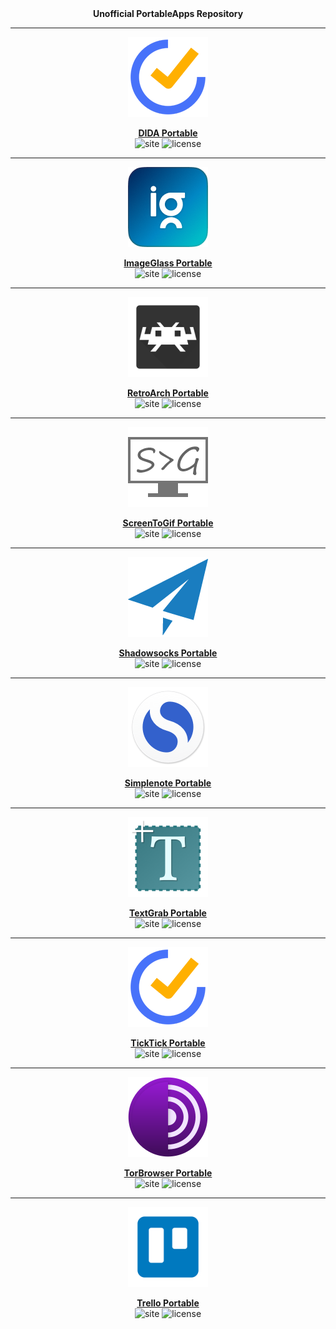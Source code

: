<div align="center">
	<b>Unofficial PortableApps Repository</b>
	<hr/>
	<p><a href="https://github.com/xmha97/PortableApps/releases/tag/DIDA-v2.21"><img src="DIDAPortable/App/AppInfo/appicon_128.png" width="128" alt="DIDA" /></a></p>
	<a href="https://github.com/xmha97/PortableApps/releases/tag/DIDA-v2.21"><b>DIDA Portable</b></a>
	<br/>
	<img src="https://img.shields.io/badge/www-dida365.com-0099BC.svg" alt="site" />
	<img src="https://img.shields.io/badge/license-GPLv3-green.svg" alt="license" />
	<hr/>
	<p><a href="https://github.com/xmha97/PortableApps/releases/tag/ImageGlass-v2.21"><img src="ImageGlassPortable/App/AppInfo/appicon_128.png" width="128" alt="ImageGlass" /></a></p>
	<a href="https://github.com/xmha97/PortableApps/releases/tag/ImageGlass-v2.21"><b>ImageGlass Portable</b></a>
	<br/>
	<img src="https://img.shields.io/badge/www-imageglass.com-0099BC.svg" alt="site" />
	<img src="https://img.shields.io/badge/license-GPLv3-green.svg" alt="license" />
	<hr/>
	<p><a href="https://github.com/xmha97/PortableApps/releases/tag/RetroArch-v2.21"><img src="RetroArchPortable/App/AppInfo/appicon_128.png" width="128" alt="RetroArch" /></a></p>
	<a href="https://github.com/xmha97/PortableApps/releases/tag/RetroArch-v2.21"><b>RetroArch Portable</b></a>
	<br/>
	<img src="https://img.shields.io/badge/www-retroarch.com-0099BC.svg" alt="site" />
	<img src="https://img.shields.io/github/license/xmha97/PortableApps" alt="license" />
	<hr/>
	<p><a href="https://github.com/xmha97/PortableApps/releases/tag/ScreenToGif-v2.21"><img src="ScreenToGifPortable/App/AppInfo/appicon_128.png" width="128" alt="ScreenToGif" /></a></p>
	<a href="https://github.com/xmha97/PortableApps/releases/tag/ScreenToGif-v2.21"><b>ScreenToGif Portable</b></a>
	<br/>
	<img src="https://img.shields.io/badge/www-screentogif.com-0099BC.svg" alt="site" />
	<img src="https://img.shields.io/github/license/xmha97/PortableApps" alt="license" />
	<hr/>
	<p><a href="https://github.com/xmha97/PortableApps/releases/tag/ScreenToGif-v2.21"><img src="ShadowsocksPortable/App/AppInfo/appicon_128.png" width="128" alt="ScreenToGif" /></a></p>
	<a href="https://github.com/xmha97/PortableApps/releases/tag/Shadowsocks-v2.21"><b>Shadowsocks Portable</b></a>
	<br/>
	<img src="https://img.shields.io/badge/www-shadowsocks.org-0099BC.svg" alt="site" />
	<img src="https://img.shields.io/github/license/xmha97/PortableApps" alt="license" />
	<hr/>
	<p><a href="https://github.com/xmha97/PortableApps/releases/tag/Simplenote-v2.21"><img src="SimplenotePortable/App/AppInfo/appicon_128.png" width="128" alt="Simplenote" /></a></p>
	<a href="https://github.com/xmha97/PortableApps/releases/tag/Simplenote-v2.21"><b>Simplenote Portable</b></a>
	<br/>
	<img src="https://img.shields.io/badge/www-simplenote.com-0099BC.svg" alt="site" />
	<img src="https://img.shields.io/github/license/xmha97/PortableApps" alt="license" />
	<hr/>
	<p><a href="https://github.com/xmha97/PortableApps/releases/tag/TextGrab-v2.21"><img src="TextGrabPortable/App/AppInfo/appicon_128.png" width="128" alt="TextGrab" /></a></p>
	<a href="https://github.com/xmha97/PortableApps/releases/tag/TextGrab-v2.21"><b>TextGrab Portable</b></a>
	<br/>
	<img src="https://img.shields.io/badge/www-joefinapps.com-0099BC.svg" alt="site" />
	<img src="https://img.shields.io/github/license/xmha97/PortableApps" alt="license" />
	<hr/>
	<p><a href="https://github.com/xmha97/PortableApps/releases/tag/TickTick-v2.21"><img src="TickTickPortable/App/AppInfo/appicon_128.png" width="128" alt="TickTick" /></a></p>
	<a href="https://github.com/xmha97/PortableApps/releases/tag/TickTick-v2.21"><b>TickTick Portable</b></a>
	<br/>
	<img src="https://img.shields.io/badge/www-ticktick.com-0099BC.svg" alt="site" />
	<img src="https://img.shields.io/github/license/xmha97/PortableApps" alt="license" />
	<hr/>
	<p><a href="https://github.com/xmha97/PortableApps/releases/tag/TorBrowser-v2.21"><img src="TorBrowserPortable/App/AppInfo/appicon_128.png" width="128" alt="TorBrowser" /></a></p>
	<a href="https://github.com/xmha97/PortableApps/releases/tag/TorBrowser-v2.21"><b>TorBrowser Portable</b></a>
	<br/>
	<img src="https://img.shields.io/badge/www-torproject.org-0099BC.svg" alt="site" />
	<img src="https://img.shields.io/github/license/xmha97/PortableApps" alt="license" />
	<hr/>
	<p><a href="https://github.com/xmha97/PortableApps/releases/tag/Trello-v2.21"><img src="TrelloPortable/App/AppInfo/appicon_128.png" width="128" alt="Trello" /></a></p>
	<a href="https://github.com/xmha97/PortableApps/releases/tag/Trello-v2.21"><b>Trello Portable</b></a>
	<br/>
	<img src="https://img.shields.io/badge/www-trello.com-0099BC.svg" alt="site" />
	<img src="https://img.shields.io/github/license/xmha97/PortableApps" alt="license" />
</div>
